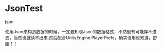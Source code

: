# JsonTest
json
  
  
使用Json来构造数据的时候，一定要知晓Json的数据格式，不然很有可能存不进去，当然也就读不出来.然后配合UnityEngine.PlayerPrefs，确实谁用谁知道，舒服！！
